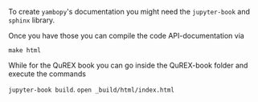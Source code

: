 To create `yambopy`'s documentation you might need the `jupyter-book` and `sphinx` library.

Once you have those you can compile the code API-documentation via

`make html`

While for the QuREX book you can go inside the QuREX-book folder and execute the commands

`jupyter-book build`.
`open _build/html/index.html`
